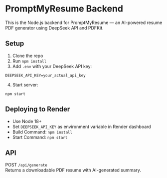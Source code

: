 # PromptMyResume Backend

This is the Node.js backend for PromptMyResume — an AI-powered resume PDF generator using DeepSeek API and PDFKit.

## Setup

1. Clone the repo
2. Run `npm install`
3. Add `.env` with your DeepSeek API key:

```
DEEPSEEK_API_KEY=your_actual_api_key
```

4. Start server:

```
npm start
```

## Deploying to Render

- Use Node 18+
- Set `DEEPSEEK_API_KEY` as environment variable in Render dashboard
- Build Command: `npm install`
- Start Command: `npm start`

## API

POST `/api/generate`  
Returns a downloadable PDF resume with AI-generated summary.
